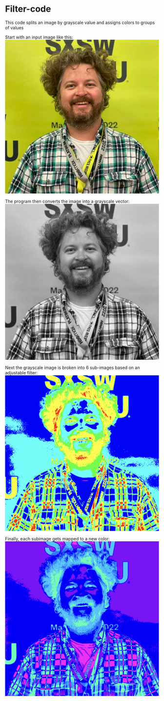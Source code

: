 # Filter-code
This code splits an image by grayscale value and assigns colors to groups of values 

Start with an input image like this:
![First Image](Images/img.jpeg)

The program then converts the image into a grayscale vector:
![Grayscale](Images/grayscale.png)

Next the grayscale image is broken into 6 sub-images based on an adjustable filter:
![Grayscale2](Images/grayscale2.png)

Finally, each subimage gets mapped to a new color:
![Final Img](Images/final_img.png)
